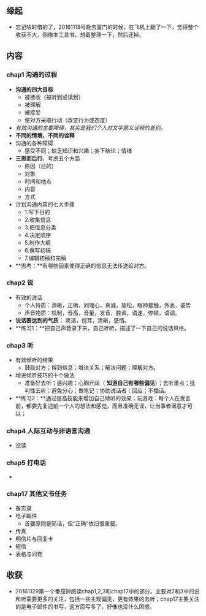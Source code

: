 ##  缘起
+ 忘记啥时借的了，20161118号晚去厦门的时候，在飞机上翻了一下，觉得整个收获不大，倒像本工具书，想着整理一下，然后还掉。

##  内容
###  chap1 沟通的过程
+ **沟通的四大目标**
	+ 被接收（被听到或读到）
	+ 被理解
	+ 被接受
	+ 使对方采取行动（改变行为或态度）
+ *有效沟通的主要障碍，其实是我们个人对文字意义诠释的差别。*
+ **不同的情境，不同的诠释**
+ 沟通的各种障碍
	+ 感受不同；缺乏知识和兴趣；妄下结论；情绪
+ **三思而后行**，考虑五个方面
	+ 原因（目的）
	+ 对象
	+ 时间和地点
	+ 内容
	+ 方式
+ 计划沟通内容的七大步骤
	+ 1.写下目的
	+ 2.收集信息
	+ 3.把信息分类
	+ 4.决定顺序
	+ 5.制作大纲
	+ 6.撰写初稿
	+ 7.编辑初稿和完稿
+ **思考：**有哪些因素使得正确的信息无法传送给对方。

###  chap2 说
+ 有效的说话
	+ 个人特质：清晰，正确，同理心，真诚，放松，眼神接触，外表，姿势
	+ 声音物质：机制，音高，音量，发音，腔调，语速，停顿，语调。
+ **说话要达到的气质：** 灵活，悦耳，清晰，感情。
+ **练习1：**把自己声音录下来，自己听听，描述了一下自己的说话风格。

###  chap3 听
+ 有效倾听的结果
	+ 鼓励对方；得到信息；增进关系；解决问题；理解对方。
+ 增进倾听技巧的十个做法
	+ 准备好去听；感兴趣；心胸开阔（ **知道自己有哪些偏见**）；去听重点；批判性去听；避免分心；做笔记；协助说话者；回应；不插话。
+ **练习2：**通过提高技能来增加自己倾听的效果；玩游戏：每个人在发言前，都要先复述前一个人的想法和感觉，而且准确无误，让当事者满意才可以；

###  chap4 人际互动与非语言沟通
+ 没读

###  chap5 打电话
+ 

###  chap17 其他文书任务
+ 备忘录
+ 电子邮件
	+ 首要原则是简洁，但“正确”依旧很重要。
+ 传真
+ 明信片与回复卡
+ 短信
+ 表格与问卷

##  收获
+ 20161129第一个番茄钟阅读chap1,2,3和chap17中的部分。主要对2和3中的说和听需要更多的关注，包括一些主观偏见，更有效果的去听；chap17主要关注的是电子邮件的书写，这方面写多了，好像也没什么困惑。
